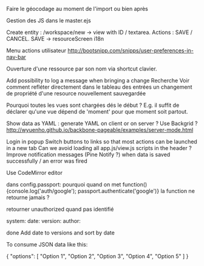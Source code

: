 
Faire le géocodage au moment de l'import ou bien après

Gestion des JS dans le master.ejs

Create entity : /workspace/new -> view with ID / textarea. Actions : SAVE / CANCEL. SAVE -> resourceScreen
i18n

Menu actions utilisateur http://bootsnipp.com/snipps/user-preferences-in-nav-bar

Ouverture d'une ressource par son nom via shortcut clavier.

Add possibility to log a message when bringing a change
Recherche
Voir comment refléter directement dans le tableau des entrées un changement de propriété d'une resource nouvellement sauvegardée

Pourquoi toutes les vues sont chargées dés le début ? E.g. il suffit de déclarer qu'une vue dépend de 'moment' pour que moment soit partout.

Show data as YAML : generate YAML on client or on server ?
Use Backgrid ? http://wyuenho.github.io/backbone-pageable/examples/server-mode.html

Login in popup
Switch buttons to links so that most actions can be launched in a new tab
Can we avoid loading all app.js/view.js scripts in the header ?
Improve notification messages (Pine Notify ?) when data is saved successfully / an error was fired

Use CodeMirror editor

dans config.passport: pourquoi quand on met function() {console.log('auth/google'); passport.authenticate('google')} 
la function ne retourne jamais ?

retourner unauthorized quand pas identifié


system:
  date:
  version:
  author:
  
done
    Add date to versions and sort by date
    

To consume JSON data like this:

{
    "options": [
        "Option 1",
        "Option 2",
        "Option 3",
        "Option 4",
        "Option 5"
    ]
}